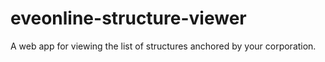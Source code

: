 # eveonline-structure-viewer
A web app for viewing the list of structures anchored by your corporation.
